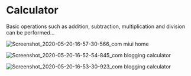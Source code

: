 # Calculator
Basic operations such as addition, subtraction, multiplication and division can be performed...


![Screenshot_2020-05-20-16-57-30-566_com miui home](https://user-images.githubusercontent.com/38039850/82441432-89390a00-9abb-11ea-87e7-89ddd4c37915.jpg)

![Screenshot_2020-05-20-16-52-54-845_com blogging calculator](https://user-images.githubusercontent.com/38039850/82441480-96ee8f80-9abb-11ea-9d4a-c7190088bdbd.jpg)

![Screenshot_2020-05-20-16-53-30-923_com blogging calculator](https://user-images.githubusercontent.com/38039850/82441467-9229db80-9abb-11ea-9bfe-88e5884483da.jpg)




